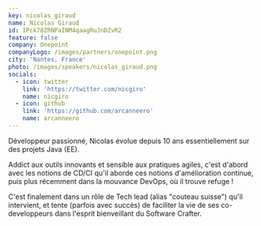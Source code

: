 ```yaml
---
key: nicolas_giraud
name: Nicolas Giraud
id: IPck78ZRNPaINM4qaagRuJnDZvR2
feature: false
company: Onepoint
companyLogo: /images/partners/onepoint.png 
city: 'Nantes, France'
photo: /images/speakers/nicolas_giraud.png
socials:
  - icon: twitter
    link: 'https://twitter.com/nicgiro'
    name: nicgiro
  - icon: github
    link: 'https://github.com/arcanneero'
    name: arcanneero
---
```

Développeur passionné, Nicolas évolue depuis 10 ans essentiellement sur des projets Java (EE).

Addict aux outils innovants et sensible aux pratiques agiles, c'est d'abord avec les notions de CD/CI qu'il aborde ces notions d'amélioration continue, puis plus récemment dans la mouvance DevOps, où il trouve refuge !

C'est finalement dans un rôle de Tech lead (alias "couteau suisse") qu'il intervient, et tente (parfois avec succès) de faciliter la vie de ses co-developpeurs dans l'esprit bienveillant du Software Crafter.